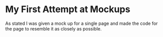 <h1>My First Attempt at Mockups</h1>

<p>As stated I was given a mock up for a single page and made the code for the page to resemble it as closely as possible.</p>
